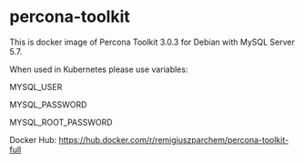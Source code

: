 # percona-toolkit

This is docker image of Percona Toolkit 3.0.3 for Debian with MySQL Server 5.7.

When used in Kubernetes please use variables:

MYSQL_USER

MYSQL_PASSWORD

MYSQL_ROOT_PASSWORD

Docker Hub:
https://hub.docker.com/r/remigiuszparchem/percona-toolkit-full
